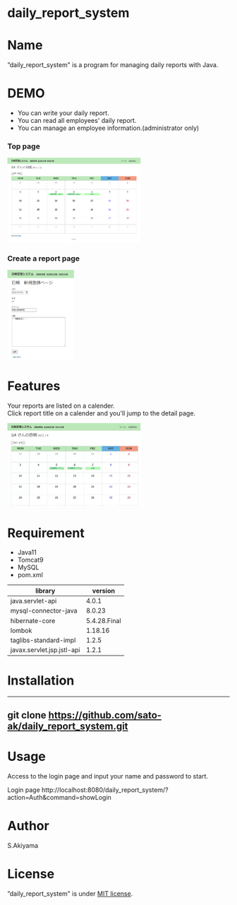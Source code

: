 # daily_report_system
# Name
 
”daily_report_system" is a program for managing daily reports with Java.

# DEMO
* You can write your daily report.<br>
* You can read all employees' daily report.<br>
* You can manage an employee information.(administrator only) 

### Top page
<img src="Toppage.png" width="60%">

### Create a report page
<img src="Create.png" width="30%">


# Features
Your reports are listed on a calender. <br>
Click report title on a calender and you'll jump to the detail page.

<img src="ToppageToDetail.gif" width="60%">

# Requirement

* Java11
* Tomcat9
* MySQL
* pom.xml

|  library          |        version       |
|-----------------|---------------|
|java.servlet-api|4.0.1|
|mysql-connector-java|8.0.23|
|hibernate-core|5.4.28.Final|
|lombok|1.18.16|
|taglibs-standard-impl|1.2.5|
|javax.servlet.jsp.jstl-api|1.2.1|




# Installation
---
git clone https://github.com/sato-ak/daily_report_system.git
---

# Usage
Access to the login page and input your name and password to start.

Login page
http://localhost:8080/daily_report_system/?action=Auth&command=showLogin

# Author

S.Akiyama

# License
”daily_report_system" is under [MIT license](https://en.wikipedia.org/wiki/MIT_License).
